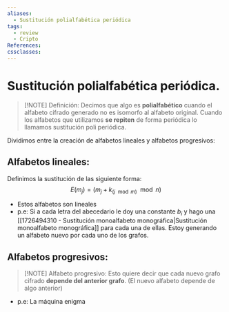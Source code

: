 ```yaml
---
aliases:
  - Sustitución polialfabética periódica
tags:
  - review
  - Cripto
References: 
cssclasses:
---
```

# Sustitución polialfabética periódica.

> [!NOTE] Definición: 
> Decimos que algo es **polialfabético** cuando el alfabeto cifrado generado no es isomorfo al alfabeto original.
> Cuando los alfabetos que utilizamos **se repiten** de forma periódica lo llamamos sustitución poli periódica. 

Dividimos entre la creación de alfabetos lineales y alfabetos progresivos:
## Alfabetos lineales:
Definimos la sustitución de las siguiente forma:
$$
E(m_j) = (m_j + k_{(j \mod m)}\mod n)
$$
+ Estos alfabetos son lineales
+ p.e: Si a cada letra del abecedario le doy una constante $b_i$ y hago una [[1726494310 - Sustitución monoalfabeto monográfica|Sustitución monoalfabeto monográfica]] para cada una de ellas. Estoy generando un alfabeto nuevo por cada uno de los grafos.
## Alfabetos progresivos: 

> [!NOTE] Alfabeto progresivo: 
> Esto quiere decir que cada nuevo grafo cifrado **depende del anterior grafo**. (El nuevo alfabeto depende de algo anterior)

+ p.e: La máquina enigma
